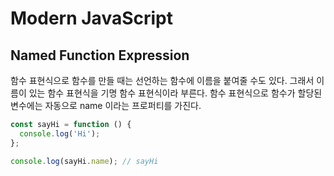 # Modern JavaScript

## **Named Function Expression**

함수 표현식으로 함수를 만들 때는 선언하는 함수에 이름을 붙여줄 수도 있다. 그래서 이름이 있는 함수 표현식을 기명 함수 표현식이라 부른다. 함수 표현식으로 함수가 할당된 변수에는 자동으로 name 이라는 프로퍼티를 가진다.

```javascript
const sayHi = function () {
  console.log('Hi');
};

console.log(sayHi.name); // sayHi
```